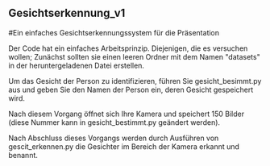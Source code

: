 ## Gesichtserkennung_v1

#Ein einfaches Gesichtserkennungssystem für die Präsentation

Der Code hat ein einfaches Arbeitsprinzip. Diejenigen, die es versuchen wollen; Zunächst sollten sie einen leeren Ordner mit dem Namen "datasets" in der heruntergeladenen Datei erstellen.

Um das Gesicht der Person zu identifizieren, führen Sie gesicht_besimmt.py aus und geben Sie den Namen der Person ein, deren Gesicht gespeichert wird.

Nach diesem Vorgang öffnet sich Ihre Kamera und speichert 150 Bilder (diese Nummer kann in gesicht_bestimmt.py geändert werden).

Nach Abschluss dieses Vorgangs werden durch Ausführen von gescit_erkennen.py die Gesichter im Bereich der Kamera erkannt und benannt.
